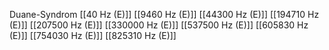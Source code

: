 Duane-Syndrom
[[40 Hz (E)]]
[[9460 Hz (E)]]
[[44300 Hz (E)]]
[[194710 Hz (E)]]
[[207500 Hz (E)]]
[[330000 Hz (E)]]
[[537500 Hz (E)]]
[[605830 Hz (E)]]
[[754030 Hz (E)]]
[[825310 Hz (E)]]